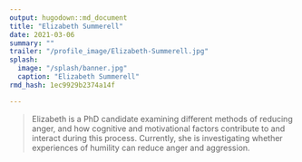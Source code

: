 ```yaml
---
output: hugodown::md_document
title: "Elizabeth Summerell"
date: 2021-03-06
summary: ""
trailer: "/profile_image/Elizabeth-Summerell.jpg"
splash:
  image: "/splash/banner.jpg"
  caption: "Elizabeth Summerell"
rmd_hash: 1ec9929b2374a14f

---
```


> Elizabeth is a PhD candidate examining different methods of reducing anger, and how cognitive and motivational factors contribute to and interact during this process. Currently, she is investigating whether experiences of humility can reduce anger and aggression.

